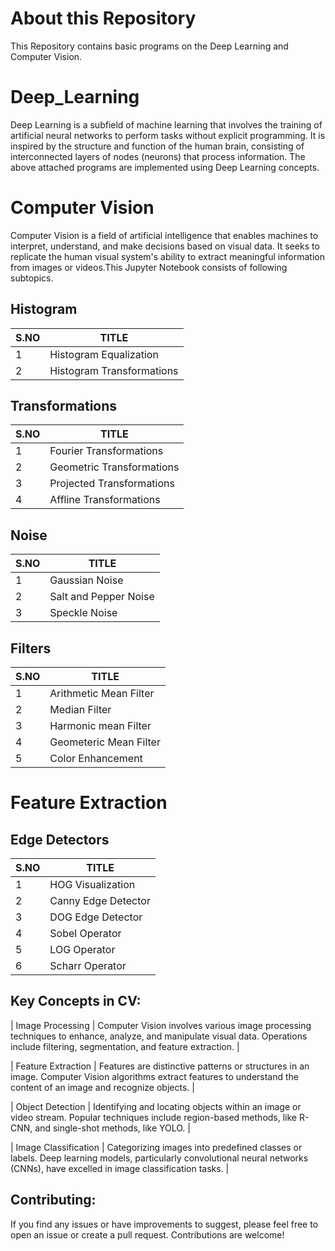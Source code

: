 # About this Repository
This Repository contains basic programs on the Deep Learning and Computer Vision.

# Deep_Learning
Deep Learning is a subfield of machine learning that involves the training of artificial neural networks to perform tasks without explicit programming. It is inspired by the structure and function of the human brain, consisting of interconnected layers of nodes (neurons) that process information. The above attached programs are implemented using Deep Learning concepts.

# Computer Vision
Computer Vision is a field of artificial intelligence that enables machines to interpret, understand, and make decisions based on visual data. It seeks to replicate the human visual system's ability to extract meaningful information from images or videos.This Jupyter Notebook consists of following subtopics. 

## Histogram
| S.NO | TITLE | 
|------|----------|
| 1 | Histogram Equalization |
| 2 | Histogram Transformations |

## Transformations
| S.NO | TITLE | 
|------|----------|
| 1 | Fourier Transformations |
| 2 | Geometric Transformations |
| 3 | Projected Transformations |
| 4 | Affline Transformations |

## Noise
| S.NO | TITLE | 
|------|----------|
| 1 | Gaussian Noise |
| 2 | Salt and Pepper Noise |
| 3 | Speckle Noise |

## Filters
| S.NO | TITLE | 
|------|----------|
| 1 | Arithmetic Mean Filter |
| 2 | Median Filter |
| 3 | Harmonic mean Filter |
| 4 | Geometeric Mean Filter |
| 5 | Color Enhancement |

# Feature Extraction

## Edge Detectors
| S.NO | TITLE | 
|------|----------|
| 1 | HOG Visualization |
| 2 | Canny Edge Detector |
| 3 | DOG Edge Detector |
| 4 | Sobel Operator |
| 5 | LOG Operator |
| 6 | Scharr Operator |

## Key Concepts in CV:

| Image Processing | Computer Vision involves various image processing techniques to enhance, analyze, and manipulate visual data. Operations include filtering, segmentation, and feature extraction. |

| Feature Extraction | Features are distinctive patterns or structures in an image. Computer Vision algorithms extract features to understand the content of an image and recognize objects. |

| Object Detection | Identifying and locating objects within an image or video stream. Popular techniques include region-based methods, like R-CNN, and single-shot methods, like YOLO. |

| Image Classification | Categorizing images into predefined classes or labels. Deep learning models, particularly convolutional neural networks (CNNs), have excelled in image classification tasks. |

## Contributing:
If you find any issues or have improvements to suggest, please feel free to open an issue or create a pull request. Contributions are welcome!

